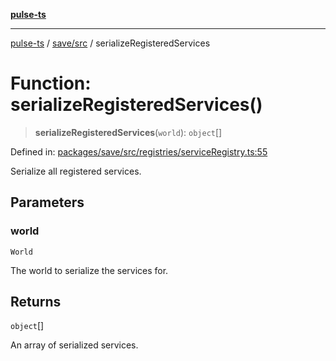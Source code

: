[**pulse-ts**](../../../README.md)

***

[pulse-ts](../../../README.md) / [save/src](../README.md) / serializeRegisteredServices

# Function: serializeRegisteredServices()

> **serializeRegisteredServices**(`world`): `object`[]

Defined in: [packages/save/src/registries/serviceRegistry.ts:55](https://github.com/jlehett/pulse-ts/blob/a2a18767041a6b69ca4c5f6131d2de266097750e/packages/save/src/registries/serviceRegistry.ts#L55)

Serialize all registered services.

## Parameters

### world

`World`

The world to serialize the services for.

## Returns

`object`[]

An array of serialized services.
